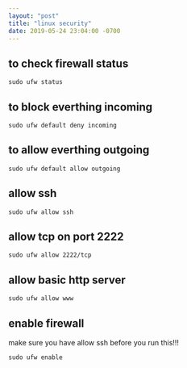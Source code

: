 ```yaml
---
layout: "post"
title: "linux security"
date: 2019-05-24 23:04:00 -0700
---
```


## to check firewall status
```
sudo ufw status
```
## to block everthing incoming
```
sudo ufw default deny incoming
```
## to allow everthing outgoing

```
sudo ufw default allow outgoing
```

## allow ssh
```
sudo ufw allow ssh
```

## allow tcp on port 2222

```
sudo ufw allow 2222/tcp
```

## allow basic http server
```
sudo ufw allow www
```

## enable firewall

make sure you have allow ssh before you run this!!!
```
sudo ufw enable
```